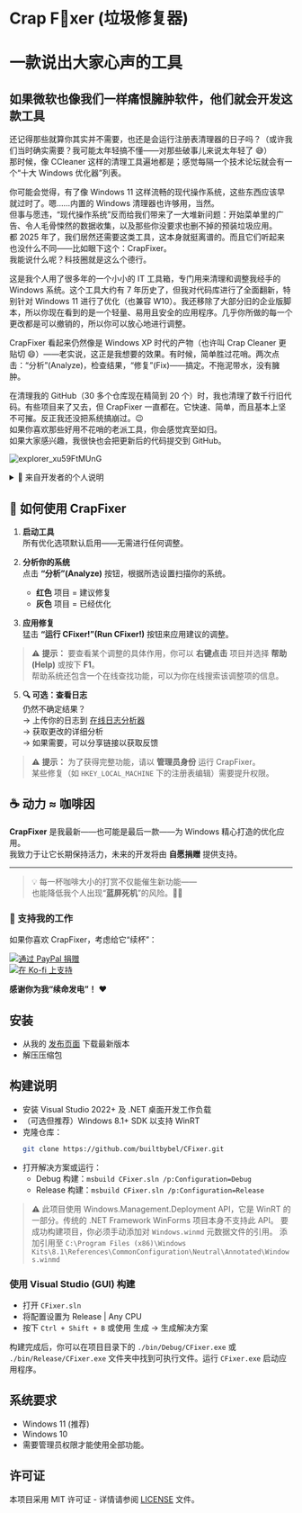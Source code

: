 # Crap F🧼xer (垃圾修复器)

# 一款说出大家心声的工具

## 如果微软也像我们一样痛恨臃肿软件，他们就会开发这款工具

还记得那些就算你其实并不需要，也还是会运行注册表清理器的日子吗？（或许我们当时确实需要？我可能太年轻搞不懂——对那些破事儿来说太年轻了 😅）<br>
那时候，像 CCleaner 这样的清理工具遍地都是；感觉每隔一个技术论坛就会有一个“十大 Windows 优化器”列表。

你可能会觉得，有了像 Windows 11 这样流畅的现代操作系统，这些东西应该早就过时了。嗯……内置的 Windows 清理器也许够用，当然。<br>
但事与愿违，“现代操作系统”反而给我们带来了一大堆新问题：开始菜单里的广告、令人毛骨悚然的数据收集，以及那些你没要求也删不掉的预装垃圾应用。<br>
都 2025 年了，我们居然还需要这类工具，这本身就挺离谱的。而且它们听起来也没什么不同——比如眼下这个：CrapFixer。<br>
我能说什么呢？科技圈就是这么个德行。

这是我个人用了很多年的一个小小的 IT 工具箱，专门用来清理和调整我经手的 Windows 系统。这个工具大约有 7 年历史了，但我对代码库进行了全面翻新，特别针对 Windows 11 进行了优化（也兼容 W10）。我还移除了大部分旧的企业版脚本，所以你现在看到的是一个轻量、易用且安全的应用程序。几乎你所做的每一个更改都是可以撤销的，所以你可以放心地进行调整。

CrapFixer 看起来仍然像是 Windows XP 时代的产物（也许叫 Crap Cleaner 更贴切 😄）——老实说，这正是我想要的效果。有时候，简单胜过花哨。两次点击：“分析”(Analyze)，检查结果，“修复”(Fix)——搞定。不拖泥带水，没有臃肿。

在清理我的 GitHub（30 多个仓库现在精简到 20 个）时，我也清理了数千行旧代码。有些项目来了又去，但 CrapFixer 一直都在。它快速、简单，而且基本上坚不可摧。反正我还没把系统搞崩过。😉<br>
如果你喜欢那些好用不花哨的老派工具，你会感觉宾至如归。<br>
如果大家感兴趣，我很快也会把更新后的代码提交到 GitHub。

![explorer_xu59FtMUnG](https://github.com/user-attachments/assets/fe462326-ebfb-41ea-83b5-d4cf72659c2d)


<details>
  <summary>💬 来自开发者的个人说明</summary>

如果你对这个项目及其他项目背后的个人故事感兴趣……
👉 [在此阅读完整故事](https://github.com/Belim/support/blob/main/STORY.md)

</details>


## 🚀 如何使用 CrapFixer

1.  **启动工具**  
    所有优化选项默认启用——无需进行任何调整。

2.  **分析你的系统**  
    点击 **“分析”(Analyze)** 按钮，根据所选设置扫描你的系统。

    -   **红色** 项目 = 建议修复
    -   **灰色** 项目 = 已经优化

3.  **应用修复**  
    猛击 **“运行 CFixer!”(Run CFixer!)** 按钮来应用建议的调整。

> ⚠️ **提示：** 要查看某个调整的具体作用，你可以 **右键点击** 项目并选择 **帮助(Help)** 或按下 **F1**。  
> 帮助系统还包含一个在线查找功能，可以为你在线搜索该调整项的信息。

5.  **🔍 可选：查看日志**  
    仍然不确定结果？  
    → 上传你的日志到 [在线日志分析器](https://builtbybel.github.io/CrapFixer/log-analyzer/index.html)  
    → 获取更改的详细分析  
    → 如果需要，可以分享链接以获取反馈

> ⚠️ **提示：** 为了获得完整功能，请以 **管理员身份** 运行 CrapFixer。  
> 某些修复（如 `HKEY_LOCAL_MACHINE` 下的注册表编辑）需要提升权限。

## ☕ 动力 ≈ 咖啡因

**CrapFixer** 是我最新——也可能是最后一款——为 Windows 精心打造的优化应用。  
我致力于让它长期保持活力，未来的开发将由 **自愿捐赠** 提供支持。

---

> 💡 每一杯咖啡大小的打赏不仅能催生新功能——  
> 也能降低我个人出现“**蓝屏死机**”的风险。😵‍💫

### 🙏 支持我的工作

如果你喜欢 CrapFixer，考虑给它“续杯”：

[![通过 PayPal 捐赠](https://img.shields.io/badge/Donate-PayPal-0070BA?style=for-the-badge&logo=paypal&logoColor=white)](https://www.paypal.com/donate/?hosted_button_id=M9DW4VNKH9ECQ)  
[![在 Ko-fi 上支持](https://img.shields.io/badge/Support-Ko–fi-F16061?style=for-the-badge&logo=ko-fi&logoColor=white)](https://ko-fi.com/builtbybel)

**感谢你为我“续命发电”！** ❤️

## 安装

*   从我的 [发布页面](https://github.com/builtbybel/CrapFixer/releases) 下载最新版本
*   解压压缩包

## 构建说明

-   安装 Visual Studio 2022+ 及 .NET 桌面开发工作负载
-   （可选但推荐）Windows 8.1+ SDK 以支持 WinRT
-   克隆仓库：
    ```bash
    git clone https://github.com/builtbybel/CFixer.git
    ```
-   打开解决方案或运行：
    *   Debug 构建：`msbuild CFixer.sln /p:Configuration=Debug`
    *   Release 构建：`msbuild CFixer.sln /p:Configuration=Release`

> ⚠️ 此项目使用 Windows.Management.Deployment API，它是 WinRT 的一部分。传统的 .NET Framework WinForms 项目本身不支持此 API。
> 要成功构建项目，你必须手动添加对 `Windows.winmd` 元数据文件的引用。
> 添加引用至 `C:\Program Files (x86)\Windows Kits\8.1\References\CommonConfiguration\Neutral\Annotated\Windows.winmd`

### 使用 Visual Studio (GUI) 构建
-   打开 `CFixer.sln`
-   将配置设置为 Release | Any CPU
-   按下 `Ctrl + Shift + B` 或使用 生成 → 生成解决方案

构建完成后，你可以在项目目录下的 `./bin/Debug/CFixer.exe` 或 `./bin/Release/CFixer.exe` 文件夹中找到可执行文件。运行 `CFixer.exe` 启动应用程序。

## 系统要求

-   Windows 11 (推荐)
-   Windows 10
-   需要管理员权限才能使用全部功能。

## 许可证

本项目采用 MIT 许可证 - 详情请参阅 [LICENSE](./LICENSE) 文件。
